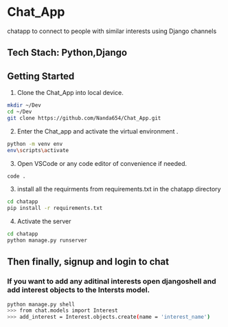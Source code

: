 # Chat_App
chatapp to connect to people with similar interests using Django channels

## Tech Stach: Python,Django

## Getting Started


1. Clone the Chat_App into local device.
```bash
mkdir ~/Dev
cd ~/Dev
git clone https://github.com/Nanda654/Chat_App.git

```

2. Enter the Chat_app and activate the virtual environment .

```bash
python -m venv env
env\scripts\activate
```

3. Open VSCode or any code editor of convenience if needed.
```bash
code .
```

3. install all the requirments from requirements.txt in the chatapp directory
```bash
cd chatapp
pip install -r requirements.txt
```

4. Activate the server
```bash
cd chatapp
python manage.py runserver
```
## Then finally, signup and login to chat

### If you want to add any aditinal interests open djangoshell and add interest objects to the Intersts model.
```bash
python manage.py shell
>>> from chat.models import Interest 
>>> add_interest = Interest.objects.create(name = 'interest_name')
```
